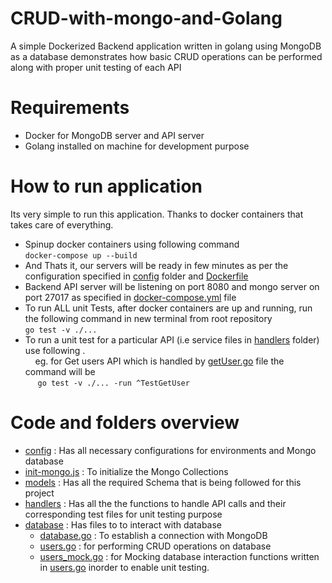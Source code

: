 # CRUD-with-mongo-and-Golang
A simple Dockerized Backend application written in golang using MongoDB as a database demonstrates how basic CRUD operations can be performed along with proper unit testing of each API

# Requirements
* Docker for MongoDB server and API server <br /> 
* Golang installed on machine for development purpose <br /> 

# How to run application
Its very simple to run this application. Thanks to docker containers that takes care of everything.<br /> 
* Spinup docker containers using following command<br /> 
    ```docker-compose up --build```
* And Thats it, our servers will be ready in few minutes as per the configuration specified in [config](https://github.com/xidddekate/Crud-with-mongo-and-Go/tree/main/config) folder and [Dockerfile](https://github.com/xidddekate/Crud-with-mongo-and-Go/blob/main/Dockerfile)
* Backend API server will be listening on port 8080 and mongo server on port 27017 as specified in [docker-compose.yml](https://github.com/xidddekate/Crud-with-mongo-and-Go/blob/main/docker-compose.yml) file
* To run ALL unit Tests, after docker containers are up and running, run the following command in new terminal from root repository<br/> ```go test -v ./...```
* To run a unit test for a particular API (i.e service files in [handlers](https://github.com/xidddekate/Crud-with-mongo-and-Go/tree/main/handlers) folder) use following . <br/> &nbsp;&nbsp;&nbsp; eg. for Get users API which is handled by [getUser.go](https://github.com/xidddekate/Crud-with-mongo-and-Go/blob/main/handlers/getUser.go) file the command will be   <br/>  &nbsp;&nbsp;&nbsp;&nbsp; ```go test -v ./... -run ^TestGetUser```
# Code and folders overview
* [config](https://github.com/xidddekate/Crud-with-mongo-and-Go/tree/main/config) : Has all necessary configurations for environments and Mongo database
* [init-mongo.js](https://github.com/xidddekate/Crud-with-mongo-and-Go/blob/main/init-mongo.js) : To initialize the Mongo Collections
* [models](https://github.com/xidddekate/Crud-with-mongo-and-Go/tree/main/models) : Has all the required Schema that is being followed for this project
* [handlers](https://github.com/xidddekate/Crud-with-mongo-and-Go/tree/main/handlers) : Has all the the functions to handle API calls and their corresponding test files for unit testing purpose
* [database](https://github.com/xidddekate/Crud-with-mongo-and-Go/tree/main/database) : Has files to to interact with database 
  * [database.go](https://github.com/xidddekate/Crud-with-mongo-and-Go/blob/main/database/database.go) : To establish a connection with MongoDB
  * [users.go](https://github.com/xidddekate/Crud-with-mongo-and-Go/blob/main/database/users.go) : for performing CRUD operations on database
  * [users_mock.go](https://github.com/xidddekate/Crud-with-mongo-and-Go/blob/main/database/users_mock.go) : for Mocking database interaction functions written in [users.go](https://github.com/xidddekate/Crud-with-mongo-and-Go/blob/main/database/users.go) inorder to enable unit testing.




